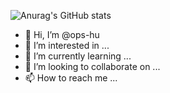 ![Anurag's GitHub stats](https://github-readme-stats.vercel.app/api?username=ops-hu&show_icons=true&theme=radical)

- 👋 Hi, I’m @ops-hu
- 👀 I’m interested in ...
- 🌱 I’m currently learning ...
- 💞️ I’m looking to collaborate on ...
- 📫 How to reach me ...

<!---
ops-hu/ops-hu is a ✨ special ✨ repository because its `README.md` (this file) appears on your GitHub profile.
You can click the Preview link to take a look at your changes.
--->
